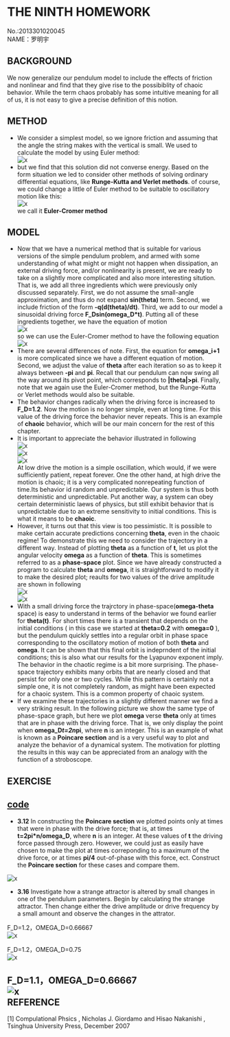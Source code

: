 **THE NINTH HOMEWORK**
====

No.:2013301020045     
NAME：罗明宇

**BACKGROUND**
--------

We now generalize our pendulum model to include the effects of friction and nonlinear and find that they give rise to the possibiblity of chaoic behavior. While the term chaos probably has some intuitive meaning for all of us, it is not easy to give a precise definition of this notion.     
  
  
**METHOD**
----

- We consider a simplest model, so we ignore friction and assuming that the angle the string makes with the vertical is small. We used to calculate the model by using Euler method:                   
![x](https://raw.githubusercontent.com/luomingyu/computationalphysics_N2013301020045/code/8th/公式1.png)           
- but we find that this solution did not converse energy. Based on the form situation we led to consider other methods of solving ordinary differential equations, like **Runge-Kutta and Verlet methods**. of course, we could change a little of Euler method to be suitable to oscillatory motion like this:     
![x](https://raw.githubusercontent.com/luomingyu/computationalphysics_N2013301020045/code/8th/公式2.png)           
we call it **Euler-Cromer method**     

**MODEL**
----
- Now that we have a numerical method that is suitable for various versions of the simple pendulum problem, and armed with some understanding of what might or might not happen when dissipation, an external driving force, and/or nonlinearity is present, we are ready to take on a slightly more complicated and also more interesting sitution. That is, we add all three ingredients which were previously only discussed separately. First, we do not assume the small-angle approximation, and thus do not expand **sin(theta)** term. Second, we include friction of the form **-q(d(theta)/dt)**. Third, we add to our model a sinusoidal driving force **F_Dsin(omega_D*t)**. Putting all of these ingredients together, we have the equation of motion        
![x](https://raw.githubusercontent.com/luomingyu/computationalphysics_N2013301020045/code/9th/公式1.png)           
 so we can use the Euler-Cromer method to have the following equation      
![x](https://raw.githubusercontent.com/luomingyu/computationalphysics_N2013301020045/code/9th/公式2.png)         
- There are several differences of note. First, the equation for **omega_i+1** is more complicated since we have a different equation of motion. Second, we adjust the value of **theta** after each iteration so as to keep it always between **-pi** and **pi**. Recall that our pendulum can now swing all the way around its pivot point, which corresponds to **|theta|>pi**. Finally, note that we again use the Euler-Cromer method, but the Runge-Kutta or Verlet methods would also be suitable.          
- The behavior changes radically when the driving force is increased to **F_D=1.2**. Now the motion is no longer simple, even at long time. For this value of the driving force the behavior never repeats. This is an example of **chaoic** behavior, which will be our main concern for the rest of this chapter.
- It is important to appreciate the behavior illustrated in following     
![x](https://raw.githubusercontent.com/luomingyu/computationalphysics_N2013301020045/code/9th/FD%3D0.png)         
![x](https://raw.githubusercontent.com/luomingyu/computationalphysics_N2013301020045/code/9th/FD%3D0.5.png)         
![x](https://raw.githubusercontent.com/luomingyu/computationalphysics_N2013301020045/code/9th/FD%3D1.2.png)         
At low drive the motion is a simple oscillation, which would, if we were sufficiently patient, repeat forever. One the other hand, at high drive the motion is chaoic; it is a very complicated nonrepeating function of time.Its behavior id random and unpredictable. Our system is thus both deterministic and unpredictable. Put another way, a system can obey certain deterministic laews of physics, but still exhibit behavior that is unpredictable due to an extreme sensitivity to initial conditions. This is what it means to be **chaoic**.     
- However, it turns out that this view is too pessimistic. It is possible to make certain accurate predictions concerning **theta**, even in the chaoic regime! To demonstrate this we need to consider the trajectory in a different way. Instead of plotting **theta** as a function of **t**, let us plot the angular velocity **omega** as a function of **theta**. This is sometimes referred to as a **phase-space** plot. Since we have already constructed a program to calculate **theta** and **omega**, it is straightforward to modify it to make the desired plot; reaults for two values of the drive amplitude are shown in following      
![x](https://raw.githubusercontent.com/luomingyu/computationalphysics_N2013301020045/code/9th/混沌Fd%3D0.5.png)         
![x](https://raw.githubusercontent.com/luomingyu/computationalphysics_N2013301020045/code/9th/混沌Fd%3D1.2.png)         
- With a small driving force the trajrctory in phase-space(**omega-theta** space) is easy to understand in terms of the behavior we found earlier for **theta(t)**. For short times there is a transient that depends on the initial conditions ( in this case we started at **theta=0.2** with **omega=0** ), but the pendulum quickly settles into a regular orbit in phase space corresponding to the oscillatory motion of motion of both **theta** and **omega**. It can be shown that this final orbit is indeprndent of the initial conditions; this is also what our results for the Lyapunov exponent imply. The behavior in the chaotic regime is a bit more surprising. The phase-space trajectory exhibits many orbits that are nearly closed and that persist for only one or two cycles. While this pattern is certainly not a simple one, it is not completely random, as might have been expected for a chaoic system. This is a common property of chaoic system.     
- If we examine these trajectories in a slightly different manner we find a very striking result. In the following picture we show the same type of phase-space graph, but here we plot **omega** verse **theta** only at times that are in phase with the driving force. That is, we only display the point when **omega_D*t=2n*pi**, where **n** is an integer. This is an example of what is known as a **Poincare section** and is a very useful way to plot and analyze the behavior of a dynamical system. The motivation for plotting the results in this way can be appreciated from an analogy with the function of a stroboscope.        

 

**EXERCISE**
----
[**code**](https://raw.githubusercontent.com/luomingyu/computationalphysics_N2013301020045/code/9th/chaoic.py)          
--
- **3.12** In constructing the **Poincare section** we plotted points only at times that were in phase with the drive force; that is, at times **t=2pi*n/omega_D**, where **n** is an integer. At these values of **t** the driving force passed through zero. However, we could just as easily have chosen to make the plot at times correponding to a maximum of the drive force, or at times **pi/4** out-of-phase with this force, ect. Construct the **Poincare section** for these cases and compare them.     

![x](https://raw.githubusercontent.com/luomingyu/computationalphysics_N2013301020045/code/9th/FD%3D1.2，OMEGAD%3D0.66667.png)           


- **3.16** Investigate how a strange attractor is altered by small changes in one of the pendulum parameters. Begin by calculating the strange attractor. Then change either the drive amplitude or drive frequency by a small amount and observe the changes in the attrator.    

F_D=1.2，OMEGA_D=0.66667     
![x](https://raw.githubusercontent.com/luomingyu/computationalphysics_N2013301020045/code/9th/FD%3D1.2，OMEGAD%3D0.66667.png)        

F_D=1.2，OMEGA_D=0.75     
![x](https://raw.githubusercontent.com/luomingyu/computationalphysics_N2013301020045/code/9th/FD%3D1.2%2Comega%3D0.75.png)        

F_D=1.1，OMEGA_D=0.66667     
![x](https://raw.githubusercontent.com/luomingyu/computationalphysics_N2013301020045/code/9th/FD%3D1.1%2COMEGAD%3D0.66667.png)        
**REFERENCE**
----  
[1] Compulational Phsics , Nicholas J. Giordamo and Hisao Nakanishi , Tsinghua University Press, December 2007
